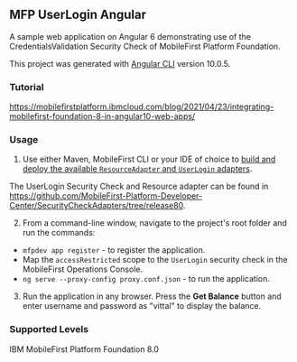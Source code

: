 ## MFP UserLogin Angular
A sample web application on Angular 6 demonstrating use of the CredentialsValidation Security Check of MobileFirst Platform Foundation.

This project was generated with [Angular CLI](https://github.com/angular/angular-cli) version 10.0.5.

### Tutorial
https://mobilefirstplatform.ibmcloud.com/blog/2021/04/23/integrating-mobilefirst-foundation-8-in-angular10-web-apps/

### Usage

1. Use either Maven, MobileFirst CLI or your IDE of choice to [build and deploy the available `ResourceAdapter` and `UserLogin` adapters](https://mobilefirstplatform.ibmcloud.com/tutorials/en/foundation/8.0/adapters/creating-adapters/).

 The UserLogin Security Check and Resource adapter can be found in https://github.com/MobileFirst-Platform-Developer-Center/SecurityCheckAdapters/tree/release80.

2. From a command-line window, navigate to the project's root folder and run the commands:
 - `mfpdev app register` - to register the application.
 -  Map the `accessRestricted` scope to the `UserLogin` security check in the MobileFirst Operations Console.
 - `ng serve --proxy-config proxy.conf.json` - to run the application.

3. Run the application in any browser. Press the **Get Balance** button and enter username and password as "vittal" to display the balance.

### Supported Levels
IBM MobileFirst Platform Foundation 8.0